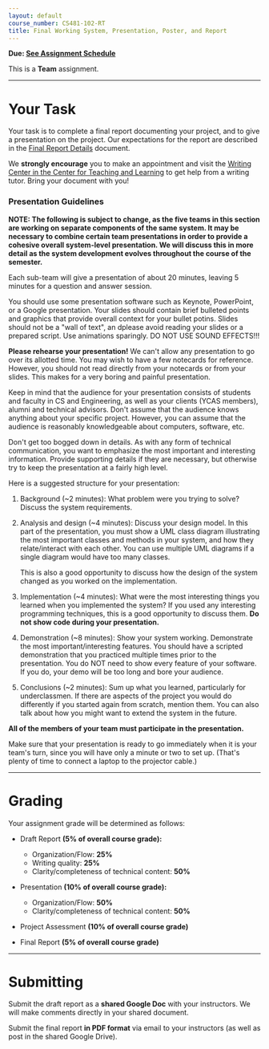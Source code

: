 ```yaml
---
layout: default
course_number: CS481-102-RT
title: Final Working System, Presentation, Poster, and Report
---
```


**Due: [See Assignment Schedule](schedule.html)**

This is a **Team** assignment.

--- --- --- --- --- --- --- --- --- --- --- --- --- --- --- --- --- --- --- --- --- --- --- ---

# Your Task

Your task is to complete a final report documenting your project, and to give a presentation on the project. Our expectations for the report are described in the [Final Report Details](finalreport.html) document.

We **strongly encourage** you to make an appointment and visit the [Writing Center in the Center for Teaching and Learning](http://www.ycp.edu/offices-and-services/center-for-teaching-and-learning/writing-center/) to get help from a writing tutor. Bring your document with you!

### Presentation Guidelines

**NOTE: The following is subject to change, as the five teams in this section are working on separate components of the same system.  It may be necessary to combine certain team presentations in order to provide a cohesive overall system-level presentation.  We will discuss this in more detail as the system development evolves throughout the course of the semester.**

Each sub-team will give a presentation of about 20 minutes, leaving 5 minutes for a question and answer session.

You should use some presentation software such as Keynote, PowerPoint, or a Google presentation. Your slides should contain brief bulleted points and graphics that provide overall context for your bullet potins. Slides should not be a "wall of text", an dplease avoid reading your slides or a prepared script. Use animations sparingly. DO NOT USE SOUND EFFECTS!!!

**Please rehearse your presentation!** We can't allow any presentation to go over its allotted time. You may wish to have a few notecards for reference. However, you should not read directly from your notecards or from your slides. This makes for a very boring and painful presentation.

Keep in mind that the audience for your presentation consists of students and faculty in CS and Engineering, as well as your clients (YCAS members), alumni and technical advisors. Don't assume that the audience knows anything about your specific project. However, you can assume that the audience is reasonably knowledgeable about computers, software, etc.

Don't get too bogged down in details. As with any form of technical communication, you want to emphasize the most important and interesting information. Provide supporting details if they are necessary, but otherwise try to keep the presentation at a fairly high level.

Here is a suggested structure for your presentation:

1.  Background (\~2 minutes): What problem were you trying to solve? Discuss the system requirements.

2.  Analysis and design (\~4 minutes): Discuss your design model. In this part of the presentation, you must show a UML class diagram illustrating the most important classes and methods in your system, and how they relate/interact with each other. You can use multiple UML diagrams if a single diagram would have too many classes.

    This is also a good opportunity to discuss how the design of the system changed as you worked on the implementation.

3.  Implementation (\~4 minutes): What were the most interesting things you learned when you implemented the system? If you used any interesting programming techniques, this is a good opportunity to discuss them. **Do not show code during your presentation.**

4.  Demonstration (\~8 minutes): Show your system working. Demonstrate the most important/interesting features. You should have a scripted demonstration that you practiced multiple times prior to the presentation. You do NOT need to show every feature of your software. If you do, your demo will be too long and bore your audience.

5.  Conclusions (\~2 minutes): Sum up what you learned, particularly for underclassmen. If there are aspects of the project you would do differently if you started again from scratch, mention them. You can also talk about how you might want to extend the system in the future.

**All of the members of your team must participate in the presentation.**

Make sure that your presentation is ready to go immediately when it is your team's turn, since you will have only a minute or two to set up. (That's plenty of time to connect a laptop to the projector cable.)

--- --- --- --- --- --- --- --- --- --- --- --- --- --- --- --- --- --- --- --- --- --- --- ---



# Grading

Your assignment grade will be determined as follows:

-   Draft Report **(5% of overall course grade):**
    -   Organization/Flow: **25%**
    -   Writing quality: **25%**
    -   Clarity/completeness of technical content: **50%**

-   Presentation **(10% of overall course grade):**
    -   Organization/Flow: **50%**
    -   Clarity/completeness of technical content: **50%**

-   Project Assessment **(10% of overall course grade)**

-   Final Report **(5% of overall course grade)**

--- --- --- --- --- --- --- --- --- --- --- --- --- --- --- --- --- --- --- --- --- --- --- ---



# Submitting

Submit the draft report as a **shared Google Doc** with your instructors.
We will make comments directly in your shared document.

Submit the final report **in PDF format** via email to your instructors (as well as post in the shared Google Drive).
